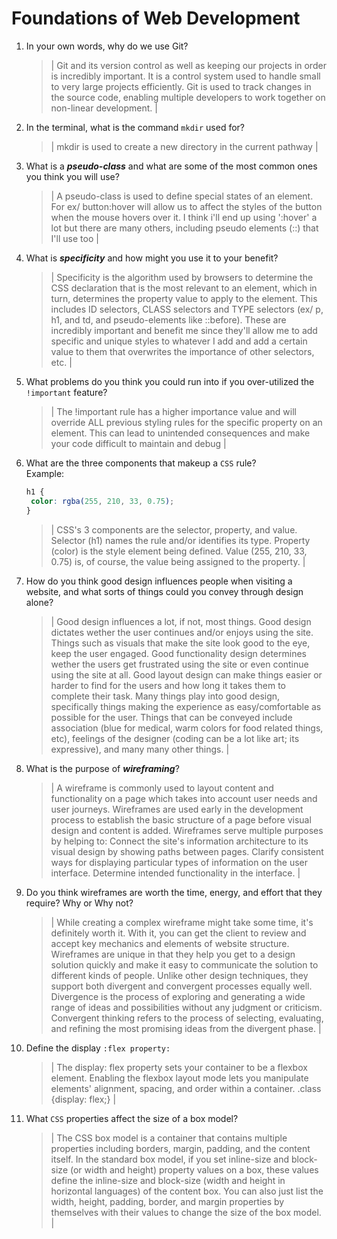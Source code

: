 # Foundations of Web Development

1. In your own words, why do we use Git?

   > | Git and its version control as well as keeping our projects in order is incredibly important. It is a control system used to handle small to very large projects efficiently. Git is used to track changes in the source code, enabling multiple developers to work together on non-linear development. |

2. In the terminal, what is the command `mkdir` used for?

   > | mkdir is used to create a new directory in the current pathway |

3. What is a **_pseudo-class_** and what are some of the most common ones you think you will use?

   > | A pseudo-class is used to define special states of an element. For ex/ button:hover will allow us to affect the styles of the button when the mouse hovers over it. I think i'll end up using ':hover' a lot but there are many others, including pseudo elements (::) that I'll use too |

4. What is **_specificity_** and how might you use it to your benefit?

   > | Specificity is the algorithm used by browsers to determine the CSS declaration that is the most relevant to an element, which in turn, determines the property value to apply to the element. This includes ID selectors, CLASS selectors and TYPE selectors (ex/ p, h1, and td, and pseudo-elements like ::before). These are incredibly important and benefit me since they'll allow me to add specific and unique styles to whatever I add and add a certain value to them that overwrites the importance of other selectors, etc. |

5. What problems do you think you could run into if you over-utilized the `!important` feature?

   > | The !important rule has a higher importance value and will override ALL previous styling rules for the specific property on an element. This can lead to unintended consequences and make your code difficult to maintain and debug |

6. What are the three components that makeup a `CSS` rule? <br> Example:

   ```css
   h1 {
   	color: rgba(255, 210, 33, 0.75);
   }
   ```

   > | CSS's 3 components are the selector, property, and value. Selector (h1) names the rule and/or identifies its type. Property (color) is the style element being defined. Value (255, 210, 33, 0.75) is, of course, the value being assigned to the property. |

7. How do you think good design influences people when visiting a website, and what sorts of things could you convey through design alone?

   > | Good design influences a lot, if not, most things. Good design dictates wether the user continues and/or enjoys using the site. Things such as visuals that make the site look good to the eye, keep the user engaged. Good functionality design determines wether the users get frustrated using the site or even continue using the site at all. Good layout design can make things easier or harder to find for the users and how long it takes them to complete their task. Many things play into good design, specifically things making the experience as easy/comfortable as possible for the user. Things that can be conveyed include association (blue for medical, warm colors for food related things, etc), feelings of the designer (coding can be a lot like art; its expressive), and many many other things. |

8. What is the purpose of **_wireframing_**?

   > | A wireframe is commonly used to layout content and functionality on a page which takes into account user needs and user journeys. Wireframes are used early in the development process to establish the basic structure of a page before visual design and content is added. Wireframes serve multiple purposes by helping to: Connect the site's information architecture to its visual design by showing paths between pages. Clarify consistent ways for displaying particular types of information on the user interface. Determine intended functionality in the interface. |

9. Do you think wireframes are worth the time, energy, and effort that they require? Why or Why not?

   > | While creating a complex wireframe might take some time, it's definitely worth it. With it, you can get the client to review and accept key mechanics and elements of website structure. Wireframes are unique in that they help you get to a design solution quickly and make it easy to communicate the solution to different kinds of people. Unlike other design techniques, they support both divergent and convergent processes equally well. Divergence is the process of exploring and generating a wide range of ideas and possibilities without any judgment or criticism. Convergent thinking refers to the process of selecting, evaluating, and refining the most promising ideas from the divergent phase. |

10.   Define the display `:flex property:`

      > | The display: flex property sets your container to be a flexbox element. Enabling the flexbox layout mode lets you manipulate elements' alignment, spacing, and order within a container. .class {display: flex;} |

11.   What `CSS` properties affect the size of a box model?
      > | The CSS box model is a container that contains multiple properties including borders, margin, padding, and the content itself. In the standard box model, if you set inline-size and block-size (or width and height) property values on a box, these values define the inline-size and block-size (width and height in horizontal languages) of the content box. You can also just list the width, height, padding, border, and margin properties by themselves with their values to change the size of the box model. |
